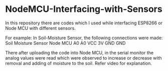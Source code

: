 # NodeMCU-Interfacing-with-Sensors

In this repository there are codes which I used while interfacing ESP8266 or Node MCU with different sensors. 

For example:
In Soil-Moisture Sensor, the following connections were made:
Soil Moisture Sensor            Node MCU
A0                              A0
VCC                             3V
GND                             GND

There after uploading the code into Node MCU, in the serial monitor the analog values were read which were observed to increase or decrease with removal and adding of moisture to the soil.
Refer video for explanation.

